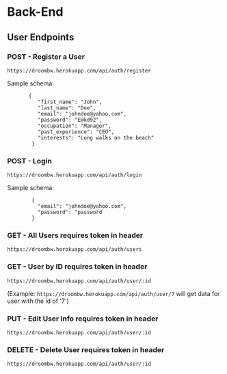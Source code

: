 # Back-End

## User Endpoints

### POST - Register a User
`https://droombw.herokuapp.com/api/auth/register`

Sample schema:
```
       {
          "first_name": "John",
          "last_name": "Doe",
          "email": "johndoe@yahoo.com",
          "password": "E@kd92",
          "occupation": "Manager",
          "past_experience": "CEO",
          "interests": "Long walks on the beach"
        } 
```

### POST - Login
`https://droombw.herokuapp.com/api/auth/login`

Sample schema:
```
        {
          "email": "johndoe@yahoo.com",
          "password": "password
        }
```

### GET - All Users **requires token in header**
`https://droombw.herokuapp.com/api/auth/users`

### GET - User by ID **requires token in header**
`https://droombw.herokuapp.com/api/auth/user/:id`

(Example: `https://droombw.herokuapp.com/api/auth/user/7` will get data for user with the id of '7')

### PUT - Edit User Info **requires token in header**
`https://droombw.herokuapp.com/api/auth/user/:id`

### DELETE - Delete User **requires token in header**
`https://droombw.herokuapp.com/api/auth/user/:id`
